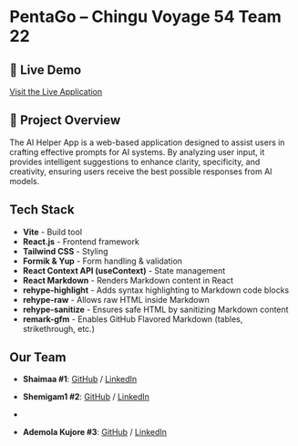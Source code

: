 # PentaGo – Chingu Voyage 54 Team 22

## 🔗 Live Demo

[Visit the Live Application](https://v54-tier2-team-22.vercel.app/)

## 🚀 Project Overview

The AI Helper App is a web-based application designed to assist users in crafting effective prompts for AI systems. By analyzing user input, it provides intelligent suggestions to enhance clarity, specificity, and creativity, ensuring users receive the best possible responses from AI models.

## Tech Stack

- **Vite** - Build tool
- **React.js** - Frontend framework
- **Tailwind CSS** - Styling
- **Formik & Yup** - Form handling & validation
- **React Context API (useContext)** - State management
- **React Markdown** - Renders Markdown content in React
- **rehype-highlight** - Adds syntax highlighting to Markdown code blocks
- **rehype-raw** - Allows raw HTML inside Markdown
- **rehype-sanitize** - Ensures safe HTML by sanitizing Markdown content
- **remark-gfm** - Enables GitHub Flavored Markdown (tables, strikethrough, etc.)

## Our Team

- **Shaimaa #1**: [GitHub](https://github.com/Shaimaa01) / [LinkedIn](https://www.linkedin.com/in/shaimaa-kamel-818bab31b/)

- **Shemigam1 #2**: [GitHub](https://github.com/shemigam1) / [LinkedIn](https://www.linkedin.com/in/semilore-omotade-michaels/)
- 
- **Ademola Kujore #3**: [GitHub](https://github.com/dhemmyhardy) / [LinkedIn](https://www.linkedin.com/in/tundeademolakujore/)
